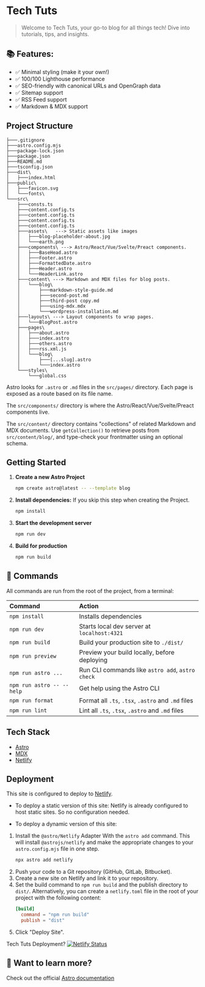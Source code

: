 #  Tech Tuts
> Welcome to Tech Tuts, your go-to blog for all things tech! Dive into tutorials, tips, and insights.

## 📚 Features:
- ✅ Minimal styling (make it your own!)
- ✅ 100/100 Lighthouse performance
- ✅ SEO-friendly with canonical URLs and OpenGraph data
- ✅ Sitemap support
- ✅ RSS Feed support
- ✅ Markdown & MDX support

## Project Structure

``` text
├───.gitignore
├───astro.config.mjs
├───package-lock.json
├───package.json
├───README.md
├───tsconfig.json
├───dist\
│   ├───index.html
├───public\
│   ├───favicon.svg
│   └───fonts\
└───src\
    ├───consts.ts
    ├───content.config.ts
    ├───content.config.ts
    ├───content.config.ts
    ├───content.config.ts
    ├───assets\   ---> Static assets like images
    │   ├───blog-placeholder-about.jpg
    │   └───earth.png
    ├───components\ ---> Astro/React/Vue/Svelte/Preact components.
    │   ├───BaseHead.astro
    │   ├───Footer.astro
    │   ├───FormattedDate.astro
    │   ├───Header.astro
    │   └───HeaderLink.astro
    ├───content\ ---> Markdown and MDX files for blog posts.
    │   └───blog\
    │       ├───markdown-style-guide.md
    │       ├───second-post.md
    │       ├───third-post copy.md
    │       ├───using-mdx.mdx
    │       └───wordpress-installation.md
    ├───layouts\ ---> Layout components to wrap pages.
    │   └───BlogPost.astro
    ├───pages\
    │   ├───about.astro
    │   ├───index.astro
    │   ├───others.astro
    │   ├───rss.xml.js
    │   └───blog\
    │       ├───[...slug].astro
    │       └───index.astro
    └───styles\
        └───global.css
```

Astro looks for `.astro` or `.md` files in the `src/pages/` directory. Each page is exposed as a route based on its file name.

The `src/components/` directory is where the Astro/React/Vue/Svelte/Preact components live.

The `src/content/` directory contains "collections" of related Markdown and MDX documents. Use `getCollection()` to retrieve posts from `src/content/blog/`, and type-check your frontmatter using an optional schema.


## Getting Started

1. **Create a new Astro Project**

   ```bash
   npm create astro@latest -- --template blog
   ```

2. **Install dependencies:** If you skip this step when creating the Project.

   ```bash
   npm install
    ```

3. **Start the development server**

   ```bash
   npm run dev
   ```

4. **Build for production**

   ```bash
   npm run build
   ```

## 🧞 Commands

All commands are run from the root of the project, from a terminal:

| Command                   | Action                                           |
| :------------------------ | :----------------------------------------------- |
| `npm install`             | Installs dependencies                            |
| `npm run dev`             | Starts local dev server at `localhost:4321`      |
| `npm run build`           | Build your production site to `./dist/`          |
| `npm run preview`         | Preview your build locally, before deploying     |
| `npm run astro ...`       | Run CLI commands like `astro add`, `astro check` |
| `npm run astro -- --help` | Get help using the Astro CLI                     |
| `npm run format`          | Format all `.ts`, `.tsx`, `.astro` and `.md` files |
| `npm run lint`            | Lint all `.ts`, `.tsx`, `.astro` and `.md` files |

## Tech Stack
- [Astro](https://astro.build/)
- [MDX](https://mdxjs.com/)
- [Netlify](https://www.netlify.com/)

## Deployment

This site is configured to deploy to [Netlify](https://www.netlify.com/).
- To deploy a static version of this site:
Netlify is already configured to host static sites. So no configuration needed.

- To deploy a dynamic version of this site:
1. Install the `@astro/Netlify` Adapter
With the `astro add` command. This will install `@astrojs/netlify` and make the appropriate changes to your `astro.config.mjs` file in one step.
    ```bash
    npx astro add netlify
    ```
2. Push your code to a Git repository (GitHub, GitLab, Bitbucket).
3. Create a new site on Netlify and link it to your repository.
4. Set the build command to `npm run build` and the publish directory to `dist/`.
Alternatively, you can create a `netlify.toml` file in the root of your project with the following content:
    ```toml
    [build]
      command = "npm run build"
      publish = "dist"
    ```
5. Click "Deploy Site".

Tech Tuts Deployment? [![Netlify Status](https://api.netlify.com/api/v1/badges/0e980602-116a-41de-b88c-3037ef140f3d/deploy-status)](https://app.netlify.com/projects/techtuts/deploys)

## 👀 Want to learn more?
Check out the official [Astro documentation](https://docs.astro.build)

